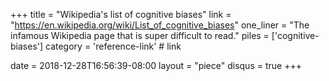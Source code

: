 +++
title     = "Wikipedia's list of cognitive biases"
link      = "https://en.wikipedia.org/wiki/List_of_cognitive_biases"
one_liner = "The infamous Wikipedia page that is super difficult to read."
piles     = ['cognitive-biases']
category  = 'reference-link' # link

date      = 2018-12-28T16:56:39-08:00
layout    = "piece"
disqus    = true
+++

